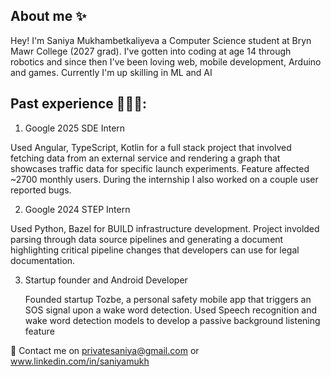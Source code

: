 ## About me ✨
Hey! I'm Saniya Mukhambetkaliyeva a Computer Science student at Bryn Mawr College (2027 grad). I've gotten into coding at age 14 through robotics and since then I've been loving web, mobile development, Arduino and games. Currently I'm up skilling in ML and AI

## Past experience 👩🏻‍💻:
1) Google 2025 SDE Intern
   
Used Angular, TypeScript, Kotlin for a full stack project that involved fetching data from an external service and rendering a graph that showcases traffic data for specific launch experiments. Feature affected ~2700 monthly users. During the internship I also worked on a couple user reported bugs.

2) Google 2024 STEP Intern
   
Used Python, Bazel for BUILD infrastructure development. Project involded parsing through data source pipelines and generating a document highlighting critical pipeline changes that developers can use for legal documentation.

3) Startup founder and Android Developer
   
   Founded startup Tozbe, a personal safety mobile app that triggers an SOS signal upon a wake word detection. Used Speech recognition and wake word detection models to develop a passive background listening feature

📩 Contact me on privatesaniya@gmail.com or www.linkedin.com/in/saniyamukh

<!--
**saniya05m/saniya05m** is a ✨ _special_ ✨ repository because its `README.md` (this file) appears on your GitHub profile.

Here are some ideas to get you started:

- 🔭 I’m currently working on ...
- 🌱 I’m currently learning ...
- 👯 I’m looking to collaborate on ...
- 🤔 I’m looking for help with ...
- 💬 Ask me about ...
- 📫 How to reach me: ...
- 😄 Pronouns: ...
- ⚡ Fun fact: ...
-->
